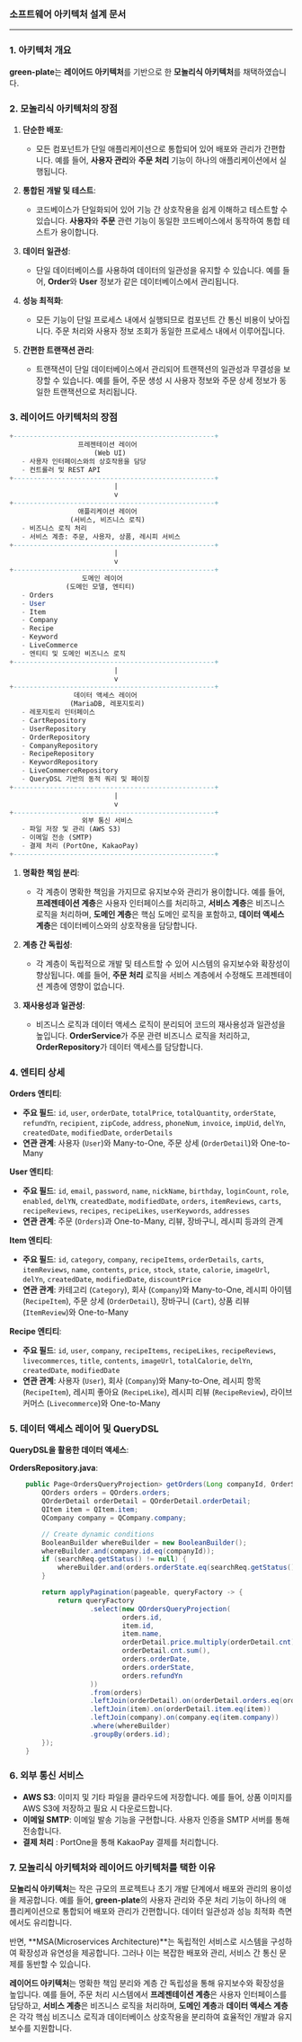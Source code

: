 ### **소프트웨어 아키텍처 설계 문서**

---

### **1. 아키텍처 개요**
**green-plate**는 **레이어드 아키텍처**를 기반으로 한 **모놀리식 아키텍처**를 채택하였습니다.

### **2. 모놀리식 아키텍처의 장점**

1. **단순한 배포**:
   - 모든 컴포넌트가 단일 애플리케이션으로 통합되어 있어 배포와 관리가 간편합니다. 예를 들어, **사용자 관리**와 **주문 처리** 기능이 하나의 애플리케이션에서 실행됩니다.

2. **통합된 개발 및 테스트**:
   - 코드베이스가 단일화되어 있어 기능 간 상호작용을 쉽게 이해하고 테스트할 수 있습니다. **사용자**와 **주문** 관련 기능이 동일한 코드베이스에서 동작하여 통합 테스트가 용이합니다.

3. **데이터 일관성**:
   - 단일 데이터베이스를 사용하여 데이터의 일관성을 유지할 수 있습니다. 예를 들어, **Order**와 **User** 정보가 같은 데이터베이스에서 관리됩니다.

4. **성능 최적화**:
   - 모든 기능이 단일 프로세스 내에서 실행되므로 컴포넌트 간 통신 비용이 낮아집니다. 주문 처리와 사용자 정보 조회가 동일한 프로세스 내에서 이루어집니다.

5. **간편한 트랜잭션 관리**:
   - 트랜잭션이 단일 데이터베이스에서 관리되어 트랜잭션의 일관성과 무결성을 보장할 수 있습니다. 예를 들어, 주문 생성 시 사용자 정보와 주문 상세 정보가 동일한 트랜잭션으로 처리됩니다.

### **3. 레이어드 아키텍처의 장점**

```sql
+--------------------------------------------------+
                 프레젠테이션 레이어                 
                     (Web UI)                     
   - 사용자 인터페이스와의 상호작용을 담당              
   - 컨트롤러 및 REST API                           
+--------------------------------------------------+
                          |
                          v
+--------------------------------------------------+
                 애플리케이션 레이어              
               (서비스, 비즈니스 로직)            
   - 비즈니스 로직 처리                           
   - 서비스 계층: 주문, 사용자, 상품, 레시피 서비스 
+--------------------------------------------------+
                          |
                          v
+--------------------------------------------------+
                  도메인 레이어                  
              (도메인 모델, 엔티티)               
   - Orders                                      
   - User                                        
   - Item                                        
   - Company                                     
   - Recipe                                      
   - Keyword                                     
   - LiveCommerce                                
   - 엔티티 및 도메인 비즈니스 로직               
+--------------------------------------------------+
                          |
                          v
+--------------------------------------------------+
                데이터 액세스 레이어              
               (MariaDB, 레포지토리)            
   - 레포지토리 인터페이스                         
   - CartRepository                              
   - UserRepository                              
   - OrderRepository                             
   - CompanyRepository                           
   - RecipeRepository                            
   - KeywordRepository                           
   - LiveCommerceRepository                      
   - QueryDSL 기반의 동적 쿼리 및 페이징          
+--------------------------------------------------+
                          |
                          v
+--------------------------------------------------+
                  외부 통신 서비스               
   - 파일 저장 및 관리 (AWS S3)                   
   - 이메일 전송 (SMTP)                          
   - 결제 처리 (PortOne, KakaoPay)  
+--------------------------------------------------+


```



1. **명확한 책임 분리**:
   - 각 계층이 명확한 책임을 가지므로 유지보수와 관리가 용이합니다. 예를 들어, **프레젠테이션 계층**은 사용자 인터페이스를 처리하고, **서비스 계층**은 비즈니스 로직을 처리하며, **도메인 계층**은 핵심 도메인 로직을 포함하고, **데이터 액세스 계층**은 데이터베이스와의 상호작용을 담당합니다.

2. **계층 간 독립성**:
   - 각 계층이 독립적으로 개발 및 테스트할 수 있어 시스템의 유지보수와 확장성이 향상됩니다. 예를 들어, **주문 처리** 로직을 서비스 계층에서 수정해도 프레젠테이션 계층에 영향이 없습니다.

3. **재사용성과 일관성**:
   - 비즈니스 로직과 데이터 액세스 로직이 분리되어 코드의 재사용성과 일관성을 높입니다. **OrderService**가 주문 관련 비즈니스 로직을 처리하고, **OrderRepository**가 데이터 액세스를 담당합니다.

### **4. 엔티티 상세**

**Orders 엔티티**:
- **주요 필드**: `id`, `user`, `orderDate`, `totalPrice`, `totalQuantity`, `orderState`, `refundYn`, `recipient`, `zipCode`, `address`, `phoneNum`, `invoice`, `impUid`, `delYn`, `createdDate`, `modifiedDate`, `orderDetails`
- **연관 관계**: 사용자 (`User`)와 Many-to-One, 주문 상세 (`OrderDetail`)와 One-to-Many

**User 엔티티**:
- **주요 필드**: `id`, `email`, `password`, `name`, `nickName`, `birthday`, `loginCount`, `role`, `enabled`, `delYN`, `createdDate`, `modifiedDate`, `orders`, `itemReviews`, `carts`, `recipeReviews`, `recipes`, `recipeLikes`, `userKeywords`, `addresses`
- **연관 관계**: 주문 (`Orders`)과 One-to-Many, 리뷰, 장바구니, 레시피 등과의 관계

**Item 엔티티**:
- **주요 필드**: `id`, `category`, `company`, `recipeItems`, `orderDetails`, `carts`, `itemReviews`, `name`, `contents`, `price`, `stock`, `state`, `calorie`, `imageUrl`, `delYn`, `createdDate`, `modifiedDate`, `discountPrice`
- **연관 관계**: 카테고리 (`Category`), 회사 (`Company`)와 Many-to-One, 레시피 아이템 (`RecipeItem`), 주문 상세 (`OrderDetail`), 장바구니 (`Cart`), 상품 리뷰 (`ItemReview`)와 One-to-Many

**Recipe 엔티티**:
- **주요 필드**: `id`, `user`, `company`, `recipeItems`, `recipeLikes`, `recipeReviews`, `livecommerces`, `title`, `contents`, `imageUrl`, `totalCalorie`, `delYn`, `createdDate`, `modifiedDate`
- **연관 관계**: 사용자 (`User`), 회사 (`Company`)와 Many-to-One, 레시피 항목 (`RecipeItem`), 레시피 좋아요 (`RecipeLike`), 레시피 리뷰 (`RecipeReview`), 라이브 커머스 (`Livecommerce`)와 One-to-Many

### **5. 데이터 액세스 레이어 및 QueryDSL**

**QueryDSL을 활용한 데이터 액세스**:

**OrdersRepository.java**:
```java
    public Page<OrdersQueryProjection> getOrders(Long companyId, OrderSearchListReq searchReq, Pageable pageable) {
        QOrders orders = QOrders.orders;
        QOrderDetail orderDetail = QOrderDetail.orderDetail;
        QItem item = QItem.item;
        QCompany company = QCompany.company;

        // Create dynamic conditions
        BooleanBuilder whereBuilder = new BooleanBuilder();
        whereBuilder.and(company.id.eq(companyId));
        if (searchReq.getStatus() != null) {
            whereBuilder.and(orders.orderState.eq(searchReq.getStatus()));
        }

        return applyPagination(pageable, queryFactory -> {
            return queryFactory
                    .select(new QOrdersQueryProjection(
                            orders.id,
                            item.id,
                            item.name,
                            orderDetail.price.multiply(orderDetail.cnt).sum(),
                            orderDetail.cnt.sum(),
                            orders.orderDate,
                            orders.orderState,
                            orders.refundYn
                    ))
                    .from(orders)
                    .leftJoin(orderDetail).on(orderDetail.orders.eq(orders))
                    .leftJoin(item).on(orderDetail.item.eq(item))
                    .leftJoin(company).on(company.eq(item.company))
                    .where(whereBuilder)
                    .groupBy(orders.id);
        });
    }
```


### **6. 외부 통신 서비스**

- **AWS S3**: 이미지 및 기타 파일을 클라우드에 저장합니다. 예를 들어, 상품 이미지를 AWS S3에 저장하고 필요 시 다운로드합니다.
- **이메일 SMTP**: 이메일 발송 기능을 구현합니다. 사용자 인증을 SMTP 서버를 통해 전송합니다.
- **결제 처리** : PortOne을 통해 KakaoPay 결제를 처리합니다.

### **7. 모놀리식 아키텍처와 레이어드 아키텍처를 택한 이유**

**모놀리식 아키텍처**는 작은 규모의 프로젝트나 초기 개발 단계에서 배포와 관리의 용이성을 제공합니다. 예를 들어, **green-plate**의 사용자 관리와 주문 처리 기능이 하나의 애플리케이션으로 통합되어 배포와 관리가 간편합니다. 데이터 일관성과 성능 최적화 측면에서도 유리합니다.

반면, **MSA(Microservices Architecture)**는 독립적인 서비스로 시스템을 구성하여 확장성과 유연성을 제공합니다. 그러나 이는 복잡한 배포와 관리, 서비스 간 통신 문제를 동반할 수 있습니다.

**레이어드 아키텍처**는 명확한 책임 분리와 계층 간 독립성을 통해 유지보수와 확장성을 높입니다. 예를 들어, 주문 처리 시스템에서 **프레젠테이션 계층**은 사용자 인터페이스를 담당하고, **서비스 계층**은 비즈니스 로직을 처리하며, **도메인 계층**과 **데이터 액세스 계층**은 각각 핵심 비즈니스 로직과 데이터베이스 상호작용을 분리하여 효율적인 개발과 유지보수를 지원합니다.
